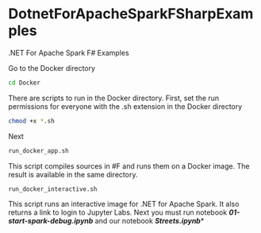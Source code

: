 # DotnetForApacheSparkFSharpExamples
.NET For Apache Spark F# Examples

Go to the Docker directory
```bash
cd Docker
```
There are scripts to run in the Docker directory.
First, set the run permissions for everyone with the .sh extension in the Docker directory
```bash
chmod +x *.sh
```

Next
```bash
run_docker_app.sh 
```
This script compiles sources in #F and runs them on a Docker image. The result is available in the same directory.

```bash
run_docker_interactive.sh
```
This script runs an interactive image for .NET for Apache Spark. It also returns a link to login to Jupyter Labs.
Next you must run notebook ***01-start-spark-debug.ipynb*** and our notebook ***Streets.ipynb****

